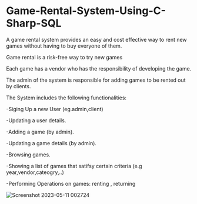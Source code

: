 # Game-Rental-System-Using-C-Sharp-SQL

A game rental system provides an easy and cost effective way to rent new games without having to buy everyone of them.

Game rental is a risk-free way to try new games

Each game has a vendor who has the responsibility of developing the game.

The admin of the system is responsible for adding games to be rented out by clients.

The System includes the following functionalities:

-Siging Up a new User (eg.admin,client)

-Updating a user details.

-Adding a game (by admin).

-Updating a game details (by admin).

-Browsing games.

-Showing a list of games that satifsy certain criteria (e.g year,vendor,cateogry,..)

-Performing Operations on games: renting , returning 


![Screenshot 2023-05-11 002724](https://github.com/KhaledAtef00/Game-Rental-System-Using-C-Sharp-SQL/assets/105244576/dc7e95b6-a6e3-47b2-b40d-27c28cf28db7)


